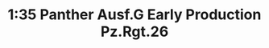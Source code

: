 ---
layout: product
title: "1:35 Panther Ausf.G Early Production Pz.Rgt.26"
price: "9500" 
desc: "Maketa"
img_path: "/assets/img/DRA6267.webp"
brand: "Dragon"
available: false
special_offer: false
new: false
soon: false
cat: "010000"
subcat: "010600"
subsubcat: "0N/A"
sifra: "DRA6267"
popular: false
---